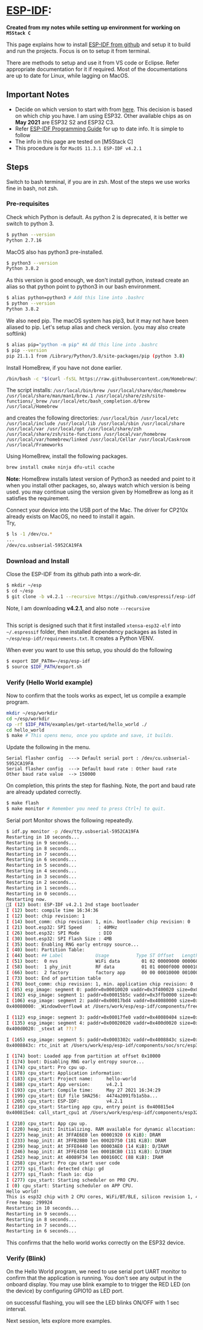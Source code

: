 # [ESP-IDF](https://www.espressif.com/en/products/sdks/esp-idf):


**Created from my notes while setting up environment for working on `M5Stack C`**

This page explains how to install [ESP-IDF from github][1] and setup it to build
and run the projects. Focus is on to setup it from terminal.

There are methods to setup and use it from VS code or Eclipse. Refer
appropriate documentation for it if required.
Most of the documentations are up to date for Linux, while lagging on MacOS.

## Important Notes

* Decide on which version to start with from [here][2]. This decision is based
on which chip you have. I am using ESP32. Other available chips as
on **May 2021** are ESP32 S2 and ESP32 C3.
* Refer [ESP-IDF Programming Guide][3] for up to date info. It is simple to
  follow
* The info in this page are tested on [M5Stack C]
* This procedure is for `MacOS 11.3.1 ESP-IDF v4.2.1`

## Steps
  Switch to bash terminal, if you are in zsh. Most of the steps we use
  works fine in bash, not zsh.

### Pre-requisites
  Check which Python is default. As python 2 is deprecated, it is better we
  switch to python 3.

  ```bash
  $ python --version
  Python 2.7.16
  ```

  MacOS also has python3 pre-installed.
  ```bash
  $ python3 --version
  Python 3.8.2
  ```
  As this version is good enough, we don't install python, instead
  create an alias so that python point to python3 in our bash environment.

  ```bash
  $ alias python=python3 # Add this line into .bashrc
  $ python --version
  Python 3.8.2
  ```
  We also need pip. The macOS system has pip3, but it may not have been aliased
  to pip. Let's setup alias and check version. (you may also create softlink)

  ```bash
  $ alias pip="python -m pip" #A dd this line into .bashrc
  $ pip --version
  pip 21.1.1 from /Library/Python/3.8/site-packages/pip (python 3.8)
  ```
  Install HomeBrew, if you have not done earlier.
  ```bash
  /bin/bash -c "$(curl -fsSL https://raw.githubusercontent.com/Homebrew/install/HEAD/install.sh)"
  ```
  The script installs:
  `
  /usr/local/bin/brew
  /usr/local/share/doc/homebrew
  /usr/local/share/man/man1/brew.1
  /usr/local/share/zsh/site-functions/_brew
  /usr/local/etc/bash_completion.d/brew
  /usr/local/Homebrew
  `

  and creates the following directories:
  `/usr/local/bin
  /usr/local/etc
  /usr/local/include
  /usr/local/lib
  /usr/local/sbin
  /usr/local/share
  /usr/local/var
  /usr/local/opt
  /usr/local/share/zsh
  /usr/local/share/zsh/site-functions
  /usr/local/var/homebrew
  /usr/local/var/homebrew/linked
  /usr/local/Cellar
  /usr/local/Caskroom
  /usr/local/Frameworks
  `

  Using HomeBrew, install the following packages.

  ```bash
  brew install cmake ninja dfu-util ccache
  ```
  **Note:** HomeBrew installs latest version of Python3 as needed and point to it
  when you install other packages, so, always watch which version is being used.
  you may continue using the version given by HomeBrew as long as it satisfies
  the requirement.

  Connect your device into the USB port of the Mac. The driver for CP210x
  already exists on MacOS, no need to install it again.  
  Try,
  ```bash
  $ ls -1 /dev/cu.*
  ...
  /dev/cu.usbserial-5952CA19FA
  ```


### Download and Install
  Close the ESP-IDF from its github path into a work-dir.
  ```bash
  $ mkdir ~/esp
  $ cd ~/esp
  $ git clone -b v4.2.1 --recursive https://github.com/espressif/esp-idf.git
  ```
  Note, I am downloading **v4.2.1**, and also note `--recursive`

  ```bash

  ```
  This script is designed such that it first installed `xtensa-esp32-elf` into
  `~/.espressif` folder, then installed dependency packages as listed in
  `~/esp/esp-idf/requirements.txt`. It creates a Python VENV.

  When ever you want to use this setup, you should do the following

  ```bash
  $ export IDF_PATH=~/esp/esp-idf
  $ source $IDF_PATH/export.sh
  ```

### Verify (Hello World example)
  Now to confirm that the tools works as expect, let us compile a example program.

  ```bash
  mkdir ~/esp/workdir
  cd ~/esp/workdir
  cp -rf $IDF_PATH/examples/get-started/hello_world ./
  cd hello_world
  $ make # This opens menu, once you update and save, it builds.
  ```
  Update the following in the menu.
  ```
  Serial flasher config  ---> Default serial port : /dev/cu.usbserial-5952CA19FA
  Serial flasher config  ---> Default baud rate : Other baud rate
  Other baud rate value  --> 150000
  ```

  On completion, this prints the step for flashing. Note, the port and
  baud rate are already updated correctly.

  ```bash
  $ make flash
  $ make monitor # Remember you need to press Ctrl+] to quit.
  ```

  Serial port Monitor shows the following repeatedly.

  ```bash
  $ idf.py monitor -p /dev/tty.usbserial-5952CA19FA  
  Restarting in 10 seconds...
  Restarting in 9 seconds...
  Restarting in 8 seconds...
  Restarting in 7 seconds...
  Restarting in 6 seconds...
  Restarting in 5 seconds...
  Restarting in 4 seconds...
  Restarting in 3 seconds...
  Restarting in 2 seconds...
  Restarting in 1 seconds...
  Restarting in 0 seconds...
  Restarting now.
  I (12) boot: ESP-IDF v4.2.1 2nd stage bootloader
  I (12) boot: compile time 16:34:36
  I (12) boot: chip revision: 1
  I (14) boot_comm: chip revision: 1, min. bootloader chip revision: 0
  I (21) boot.esp32: SPI Speed      : 40MHz
  I (26) boot.esp32: SPI Mode       : DIO
  I (30) boot.esp32: SPI Flash Size : 4MB
  I (35) boot: Enabling RNG early entropy source...
  I (40) boot: Partition Table:
  I (44) boot: ## Label            Usage          Type ST Offset   Length
  I (51) boot:  0 nvs              WiFi data        01 02 00009000 00006000
  I (58) boot:  1 phy_init         RF data          01 01 0000f000 00001000
  I (66) boot:  2 factory          factory app      00 00 00010000 00100000
  I (73) boot: End of partition table
  I (78) boot_comm: chip revision: 1, min. application chip revision: 0
  I (85) esp_image: segment 0: paddr=0x00010020 vaddr=0x3f400020 size=0x05b34 ( 23348) map
  I (102) esp_image: segment 1: paddr=0x00015b5c vaddr=0x3ffb0000 size=0x02070 (  8304) load
  I (106) esp_image: segment 2: paddr=0x00017bd4 vaddr=0x40080000 size=0x00404 (  1028) load
  0x40080000: _WindowOverflow4 at /Users/work/esp/esp-idf/components/freertos/xtensa/xtensa_vectors.S:1730

  I (112) esp_image: segment 3: paddr=0x00017fe0 vaddr=0x40080404 size=0x08038 ( 32824) load
  I (135) esp_image: segment 4: paddr=0x00020020 vaddr=0x400d0020 size=0x13004 ( 77828) map
  0x400d0020: _stext at ??:?

  I (165) esp_image: segment 5: paddr=0x0003302c vaddr=0x4008843c size=0x01af8 (  6904) load
  0x4008843c: rtc_init at /Users/work/esp/esp-idf/components/soc/src/esp32/rtc_init.c:31

  I (174) boot: Loaded app from partition at offset 0x10000
  I (174) boot: Disabling RNG early entropy source...
  I (174) cpu_start: Pro cpu up.
  I (178) cpu_start: Application information:
  I (183) cpu_start: Project name:     hello-world
  I (188) cpu_start: App version:      v4.2.1
  I (193) cpu_start: Compile time:     May 27 2021 16:34:29
  I (199) cpu_start: ELF file SHA256:  4474a2091fb1a5ba...
  I (205) cpu_start: ESP-IDF:          v4.2.1
  I (210) cpu_start: Starting app cpu, entry point is 0x400815e4
  0x400815e4: call_start_cpu1 at /Users/work/esp/esp-idf/components/esp32/cpu_start.c:287

  I (210) cpu_start: App cpu up.
  I (220) heap_init: Initializing. RAM available for dynamic allocation:
  I (227) heap_init: At 3FFAE6E0 len 00001920 (6 KiB): DRAM
  I (233) heap_init: At 3FFB28B0 len 0002D750 (181 KiB): DRAM
  I (239) heap_init: At 3FFE0440 len 00003AE0 (14 KiB): D/IRAM
  I (246) heap_init: At 3FFE4350 len 0001BCB0 (111 KiB): D/IRAM
  I (252) heap_init: At 40089F34 len 000160CC (88 KiB): IRAM
  I (258) cpu_start: Pro cpu start user code
  I (277) spi_flash: detected chip: gd
  I (277) spi_flash: flash io: dio
  I (277) cpu_start: Starting scheduler on PRO CPU.
  I (0) cpu_start: Starting scheduler on APP CPU.
  Hello world!
  This is esp32 chip with 2 CPU cores, WiFi/BT/BLE, silicon revision 1, 4MB embedded flash
  Free heap: 299924
  Restarting in 10 seconds...
  Restarting in 9 seconds...
  Restarting in 8 seconds...
  Restarting in 7 seconds...
  Restarting in 6 seconds...
  ```
  This confirms that the hello world works correctly on the ESP32 device.

### Verify (Blink)
  On the Hello World program, we need to use serial port UART monitor to confirm that the application is running. You don't see any output in the onboard
  display. You may use blink example to to trigger the RED LED 
  (on the device) by configuring GPIO10 as LED port.
  
  on successful flashing, you will see the LED blinks
  ON/OFF with 1 sec interval.

  Next session, lets explore more examples.


[1]: https://github.com/espressif/esp-idf
[2]: https://github.com/espressif/esp-idf#setting-up-esp-idf
[3]: https://docs.espressif.com/projects/esp-idf/en/stable/esp32/

[DATE]: 26/May/2021
